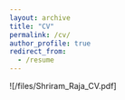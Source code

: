 ```yaml
---
layout: archive
title: "CV"
permalink: /cv/
author_profile: true
redirect_from:
  - /resume
---
```


![/files/Shriram_Raja_CV.pdf]
